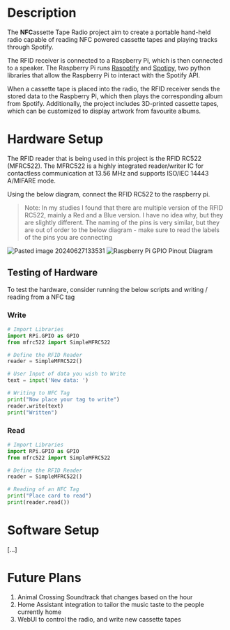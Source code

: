 # Description
The **NFC**assette Tape Radio project aim to create a portable hand-held radio capable of reading NFC powered cassette tapes and playing tracks through Spotify.   

The RFID receiver is connected to a Raspberry Pi, which is then connected to a speaker. The Raspberry Pi runs [Raspotify](https://github.com/dtcooper/raspotify) and [Spotipy](https://spotipy.readthedocs.io/en/2.24.0/), two python libraries that allow the Raspberry Pi to interact with the Spotify API. 

When a cassette tape is placed into the radio, the RFID receiver sends the stored data to the Raspberry Pi, which then plays the corresponding album from Spotify. Additionally, the project includes 3D-printed cassette tapes, which can be customized to display artwork from favourite albums.


# Hardware Setup
The RFID reader that is being used in this project is the RFID RC522 (MFRC522). The MFRC522 is a highly integrated reader/writer IC for contactless communication at 13.56 MHz and supports ISO/IEC 14443 A/MIFARE mode.

Using the below diagram, connect the RFID RC522 to the raspberry pi. 

> Note: In my studies I found that there are multiple version of the RFID RC522, mainly a Red and a Blue version. I have no idea why, but they are slightly different. The naming of the pins is very similar, but they are out of order to the below diagram - make sure to read the labels of the pins you are connecting


![Pasted image 20240627133531](https://github.com/Coopdogg24/NFCassette-Radio/assets/29032843/666b2192-76ad-4dc8-94c8-b13a1dc9d50b)
![Raspberry Pi GPIO Pinout Diagram](https://github.com/Coopdogg24/NFCassette-Radio/assets/29032843/00817fdb-9548-408b-ab3b-c01a595ccd25)


## Testing of Hardware
To test the hardware, consider running the below scripts and writing / reading from a NFC tag
### Write
```python
# Import Libraries
import RPi.GPIO as GPIO
from mfrc522 import SimpleMFRC522

# Define the RFID Reader
reader = SimpleMFRC522()

# User Input of data you wish to Write 
text = input('New data: ')

# Writing to NFC Tag
print("Now place your tag to write")
reader.write(text)
print("Written")
```
### Read
```python
# Import Libraries
import RPi.GPIO as GPIO
from mfrc522 import SimpleMFRC522

# Define the RFID Reader
reader = SimpleMFRC522()

# Reading of an NFC Tag
print("Place card to read")
print(reader.read())
```


# Software Setup
[...]


# Future Plans
1) Animal Crossing Soundtrack that changes based on the hour
2) Home Assistant integration to tailor the music taste to the people currently home
3) WebUI to control the radio, and write new cassette tapes
